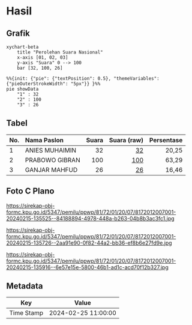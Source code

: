# Hasil

## Grafik

```mermaid
xychart-beta
    title "Perolehan Suara Nasional"
    x-axis [01, 02, 03]
    y-axis "Suara" 0 --> 100
    bar [32, 100, 26]
```

```mermaid
%%{init: {"pie": {"textPosition": 0.5}, "themeVariables": {"pieOuterStrokeWidth": "5px"}} }%%
pie showData
    "1" : 32
    "2" : 100
    "3" : 26
```

## Tabel

| No. | Nama Paslon    | Suara | Suara (raw) | Persentase |
|:--- |:-------------- | -----:| -----------:| ----------:|
| 1   | ANIES MUHAIMIN | 32    | [32][p-1]   | 20,25      |
| 2   | PRABOWO GIBRAN | 100   | [100][p-2]  | 63,29      |
| 3   | GANJAR MAHFUD  | 26    | [26][p-3]   | 16,46      |


[p-1]: https://github.com/gigit-pemilu/pemilu-2024/blob/main/pilpres/hitung-suara/sub/81-maluku/sub/72-kota-tual/sub/01-pulau-dullah-utara/sub/2007-ohoitel/sub/001-tps/sub/paslon-1.txt
[p-2]: https://github.com/gigit-pemilu/pemilu-2024/blob/main/pilpres/hitung-suara/sub/81-maluku/sub/72-kota-tual/sub/01-pulau-dullah-utara/sub/2007-ohoitel/sub/001-tps/sub/paslon-2.txt
[p-3]: https://github.com/gigit-pemilu/pemilu-2024/blob/main/pilpres/hitung-suara/sub/81-maluku/sub/72-kota-tual/sub/01-pulau-dullah-utara/sub/2007-ohoitel/sub/001-tps/sub/paslon-3.txt

## Foto C Plano

https://sirekap-obj-formc.kpu.go.id/5347/pemilu/ppwp/81/72/01/20/07/8172012007001-20240215-135525--84188894-4978-448a-b263-04b8b3ac3fc1.jpg

https://sirekap-obj-formc.kpu.go.id/5347/pemilu/ppwp/81/72/01/20/07/8172012007001-20240215-135726--2aa91e90-0f82-44a2-bb36-ef8b6e27fd9e.jpg

https://sirekap-obj-formc.kpu.go.id/5347/pemilu/ppwp/81/72/01/20/07/8172012007001-20240215-135916--6e57e15e-5800-46b1-ad1c-acd70f12b327.jpg


## Metadata

| Key        | Value               |
| ---------- | ------------------- |
| Time Stamp | 2024-02-25 11:00:00 |



